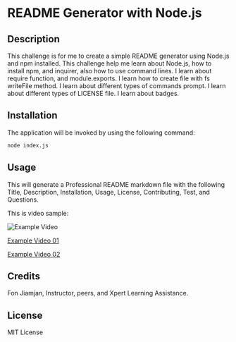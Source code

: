 # README Generator with Node.js

## Description

This challenge is for me to create a simple README generator using Node.js and npm installed. This challenge help me learn about Node.js, how to install npm, and inquirer, also how to use command lines. I learn about require function, and module.exports. I learn how to create file with fs writeFile method. I learn about different types of commands prompt. I learn about different types of LICENSE file. I learn about badges.

## Installation

The application will be invoked by using the following command:

```bash
node index.js
```

## Usage

This will generate a Professional README markdown file with the following
Title, Description, Installation, Usage, License, Contributing, Test, and Questions.

This is video sample:

![Example Video](./utils/SampleVideo.gif)

[Example Video 01](https://drive.google.com/file/d/1u6jMQDglg0sZigMO9DqCWEN7nS3uEpaA/view?usp=sharing)

[Example Video 02](https://drive.google.com/file/d/1YQCeBzr_cvpwv3rWZfdTUEVn7BTpfP6y/view?usp=sharing)

## Credits

Fon Jiamjan, Instructor, peers, and Xpert Learning Assistance.

## License

MIT License
